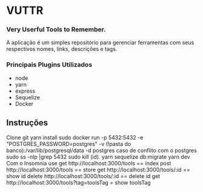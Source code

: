 # VUTTR
### Very Userful Tools to Remember. 
A aplicação é um simples repositório para gerenciar ferramentas 
com seus respectivos nomes, links, descrições e tags.
### Principais Plugins Utilizados
+ node
+ yarn
+ express
+ Sequelize
+ Docker



## Instruções
Clone git
yarn install
sudo docker run -p 5432:5432 -e "POSTGRES_PASSWORD=postgres" -v (!pasta do banco):/var/lib/postgresql/data -d postgres
caso de conflito com o postgres
sudo ss -nlp |grep 5432
sudo kill (id).
yarn sequelize db:migrate
yarn dev
Com o Insomnia use 
get http://localhost:3000/tools == index
post http://localhost:3000/tools == store
get http://localhost:3000/tools/:id == show id
delete http://localhost:3000/tools/:id == delete id
get http://localhost:3000/tools?tag=toolsTag = show toolsTag
